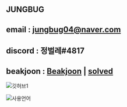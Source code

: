 ## JUNGBUG

## email : jungbug04@naver.com
## discord : 정벌레#4817
## beakjoon : [Beakjoon](https://www.acmicpc.net/user/jungbug04) | [solved](https://solved.ac/profile/jungbug04)
![ 깃허브1 ](https://github-readme-stats.vercel.app/api?username=jungbug&show_icons=true&bg_color=30,e96443,904e95&title_color=fff&text_color=fff)

![ 사용언어 ](https://github-readme-stats.vercel.app/api/top-langs/?username=jungbug&show_icons=true&bg_color=30,e96443,904e95&title_color=fff&text_color=fff&layout=compact)
